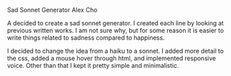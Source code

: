 Sad Sonnet Generator
Alex Cho

A decided to create a sad sonnet generator. I created each line by looking at previous written works. I am not sure why, but for some reason it is easier to write things related to sadness compared to happiness. 

I decided to change the idea from a haiku to a sonnet. I added more detail to the css, added a mouse hover through html, and implemented responsive voice.
Other than that I kept it pretty simple and minimalistic.

